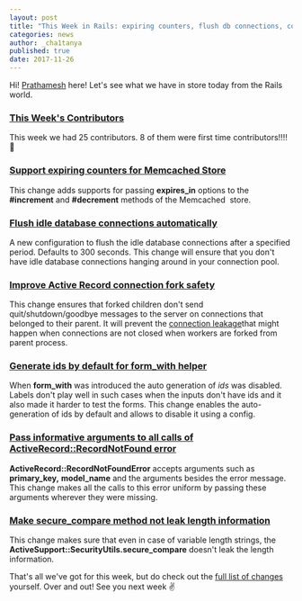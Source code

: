 ```yaml
---
layout: post
title: "This Week in Rails: expiring counters, flush db connections, connection fork safety and more!"
categories: news
author: _cha1tanya
published: true
date: 2017-11-26
---
```


Hi! [Prathamesh](https://twitter.com/_cha1tanya) here! Let's see what we have in store today from the Rails world.

### [This Week's Contributors](http://contributors.rubyonrails.org/contributors/in-time-window/20171119-20171126)

This week we had 25 contributors. 8 of them were first time contributors!!!! 🎉

### [Support expiring counters for Memcached Store](https://github.com/rails/rails/commit/b22ee64b5b30c6d5039c292235e10b24b1057f6d)

This change adds supports for passing **expires\_in** options to the **#increment** and **#decrement** methods of the Memcached&nbsp; store.

### [Flush idle database connections automatically](https://github.com/rails/rails/pull/31221)

A new configuration to flush the idle database connections after a specified period. Defaults to 300 seconds. This change will ensure that you don't have idle database connections hanging around in your connection pool.

### [Improve Active Record connection fork safety](https://github.com/rails/rails/pull/31173)

This change ensures that forked children don't send quit/shutdown/goodbye messages to the server on connections that belonged to their parent. It will prevent the [connection leakage](https://github.com/rails/rails/pull/31173)that might happen when connections are not closed when workers are forked from parent process.

### [Generate ids by default for form_with helper](https://github.com/rails/rails/commit/d3893ec38ec61282c2598b01a298124356d6b35a)

When **form\_with** was introduced the auto generation of _ids_ was disabled. Labels don't play well in such cases when the inputs don't have ids and it also made it harder to test the forms. This change enables the auto-generation of ids by default and allows to disable it using a config.

### [Pass informative arguments to all calls of ActiveRecord::RecordNotFound error](https://github.com/rails/rails/pull/31184)

 **ActiveRecord::RecordNotFoundError** accepts arguments such as **primary\_key,**  **model\_name** and the arguments besides the error message. This change makes all the calls to this error uniform by passing these arguments wherever they were missing.

### [Make secure_compare method not leak length information](https://github.com/rails/rails/pull/24510/files)

This change makes sure that even in case of variable length strings, the **ActiveSupport::SecurityUtils.secure\_compare** doesn't leak the length information.

That's all we've got for this week, but do check out the [full list of changes](https://github.com/rails/rails/compare/master@%7B2017-11-19%7D...@%7B2017-11-26%7D) yourself. Over and out! See you next week ✌️
